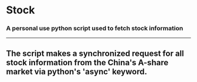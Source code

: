 # Stock
### A personal use python script used to fetch stock information
---
The script makes a synchronized request for all stock information from the China's A-share market via python's 'async' keyword.
---
